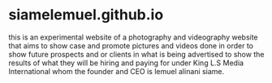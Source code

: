 # siamelemuel.github.io
this is an experimental website of a photography and videography website that aims to show case and promote pictures and videos done in order to show future prospects and or clients
in what is being advertised to show the results of what they will be hiring and paying for under King L.S Media International whom the founder and CEO is lemuel alinani siame.
